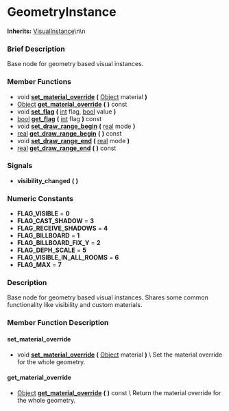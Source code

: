 #  GeometryInstance  
**Inherits:** [VisualInstance](class_visualinstance)\\n\\n
###  Brief Description  
Base node for geometry based visual instances.

###  Member Functions 
  * void  **[set_material_override](#set_material_override)**  **(** [Object](class_object) material  **)**
  * [Object](class_object)  **[get_material_override](#get_material_override)**  **(** **)** const
  * void  **[set_flag](#set_flag)**  **(** [int](class_int) flag, [bool](class_bool) value  **)**
  * [bool](class_bool)  **[get_flag](#get_flag)**  **(** [int](class_int) flag  **)** const
  * void  **[set_draw_range_begin](#set_draw_range_begin)**  **(** [real](class_real) mode  **)**
  * [real](class_real)  **[get_draw_range_begin](#get_draw_range_begin)**  **(** **)** const
  * void  **[set_draw_range_end](#set_draw_range_end)**  **(** [real](class_real) mode  **)**
  * [real](class_real)  **[get_draw_range_end](#get_draw_range_end)**  **(** **)** const

###  Signals  
  *  **visibility_changed**  **(** **)**

###  Numeric Constants  
  * **FLAG_VISIBLE** = **0**
  * **FLAG_CAST_SHADOW** = **3**
  * **FLAG_RECEIVE_SHADOWS** = **4**
  * **FLAG_BILLBOARD** = **1**
  * **FLAG_BILLBOARD_FIX_Y** = **2**
  * **FLAG_DEPH_SCALE** = **5**
  * **FLAG_VISIBLE_IN_ALL_ROOMS** = **6**
  * **FLAG_MAX** = **7**

###  Description  
Base node for geometry based visual instances. Shares some common functionality like visibility and custom materials.

###  Member Function Description  

#### <a name="set_material_override">set_material_override</a>
  * void  **[set_material_override](#set_material_override)**  **(** [Object](class_object) material  **)**
\\
Set the material override for the whole geometry.

#### <a name="get_material_override">get_material_override</a>
  * [Object](class_object)  **[get_material_override](#get_material_override)**  **(** **)** const
\\
Return the material override for the whole geometry.

